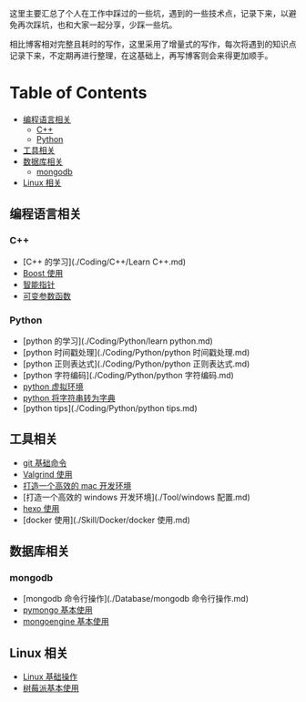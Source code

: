 
这里主要汇总了个人在工作中踩过的一些坑，遇到的一些技术点，记录下来，以避免再次踩坑，也和大家一起分享，少踩一些坑。

相比博客相对完整且耗时的写作，这里采用了增量式的写作，每次将遇到的知识点记录下来，不定期再进行整理，在这基础上，再写博客则会来得更加顺手。


# Table of Contents

<!-- MarkdownTOC -->

- [编程语言相关](#编程语言相关)
    - [C++](#c)
    - [Python](#python)
- [工具相关](#工具相关)
- [数据库相关](#数据库相关)
    - [mongodb](#mongodb)
- [Linux 相关](#linux-相关)

<!-- /MarkdownTOC -->




## 编程语言相关

### C++

- [C++ 的学习](./Coding/C++/Learn C++.md)
- [Boost 使用](./Coding/C++/Boost.md)
- [智能指针](./Coding/C++/智能指针.md)
- [可变参数函数](./Coding/C++/可变参数函数.md)

### Python

- [python 的学习](./Coding/Python/learn python.md)
- [python 时间戳处理](./Coding/Python/python 时间戳处理.md)
- [python 正则表达式](./Coding/Python/python 正则表达式.md)
- [python 字符编码](./Coding/Python/python 字符编码.md)
- [python 虚拟环境](./Coding/Python/python_虚拟环境.md)
- [python 将字符串转为字典](./Coding/Python/python_将字符串转为字典.md)
- [python tips](./Coding/Python/python tips.md)


## 工具相关

- [git 基础命令](./Tool/git_basis_command.md)
- [Valgrind 使用](./Tool/Valgrind.md)
- [打造一个高效的 mac 开发环境](./Tool/mac_配置.md)
- [打造一个高效的 windows 开发环境](./Tool/windows 配置.md)
- [hexo 使用](./Tool/hexo.md)
- [docker 使用](./Skill/Docker/docker 使用.md)


## 数据库相关

### mongodb

- [mongodb 命令行操作](./Database/mongodb 命令行操作.md)
- [pymongo 基本使用](./Databse/pymongo_基本使用.md)
- [mongoengine 基本使用](./Database/mongoengine_基本使用.md)


## Linux 相关

- [Linux 基础操作](./Skill/Linux/linux_basis_command.md)
- [树莓派基本使用](./Skill/Linux/树莓派.md)



